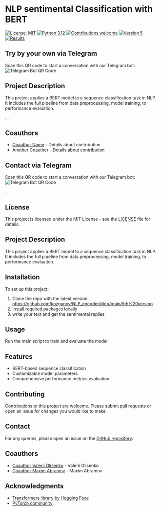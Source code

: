 # NLP sentimental Classification with BERT


[![License: MIT](https://img.shields.io/badge/License-MIT-yellow.svg)](https://opensource.org/licenses/MIT)
[![Python 3.12](https://img.shields.io/badge/python-3.12-blue.svg)](https://www.python.org/downloads/release/python-3120/)
[![Contributions welcome](https://img.shields.io/badge/contributions-welcome-orange.svg)](https://github.com/yourusername/NLP-BERT-Sequence-Classification/pulls)
[![Version 5](https://img.shields.io/github/v/version/yourusername/NLP-BERT-Sequence-Classification)](https://github.com/kozgunov/NLP_encoder/blob/main/5th%20version)
[![Results](https://img.shields.io/badge/view-results-blue.svg)](link-to-your-results)


## Try by your own via Telegram
Scan this QR code to start a conversation with our Telegram bot:
![Telegram Bot QR Code](path-to-qr-code-image-in-your-repository)


## Project Description
This project applies a BERT model to a sequence classification task in NLP. It includes the full pipeline from data preprocessing, model training, to performance evaluation.

...

## Coauthors
- [Coauthor Name](https://github.com/coauthorusername) - Details about contribution
- [Another Coauthor](personal-website-link) - Details about contribution

## Contact via Telegram
Scan this QR code to start a conversation with our Telegram bot:
![Telegram Bot QR Code](path-to-qr-code-image-in-your-repository)

...






## License
This project is licensed under the MIT License - see the [LICENSE](LICENSE) file for details.

## Project Description
This project applies a BERT model to a sequence classification task in NLP. It includes the full pipeline from data preprocessing, model training, to performance evaluation.

## Installation
To set up this project:
1. Clone the repo with the latest version: https://github.com/kozgunov/NLP_encoder/blob/main/5th%20version
2. Install required packages locally
3. write your text and get the sentimental replies

## Usage
Run the main script to train and evaluate the model:



## Features
- BERT-based sequence classification
- Customizable model parameters
- Comprehensive performance metrics evaluation

## Contributing
Contributions to this project are welcome. Please submit pull requests or open an issue for changes you would like to make.



## Contact
For any queries, please open an issue on the [GitHub repository](https://github.com/kozgunov/NLP_encoder/blob/main/5th%20version).

## Coauthors
- [Coauthor Valerii Olisenko](https://github.com/) - Valerii Olisenko 
- [Coauthor Maxim Abramov](https://github.com/) - Maxim Abramov

## Acknowledgments
- [Transformers library by Hugging Face](https://huggingface.co/transformers/)
- [PyTorch community](https://pytorch.org/)







